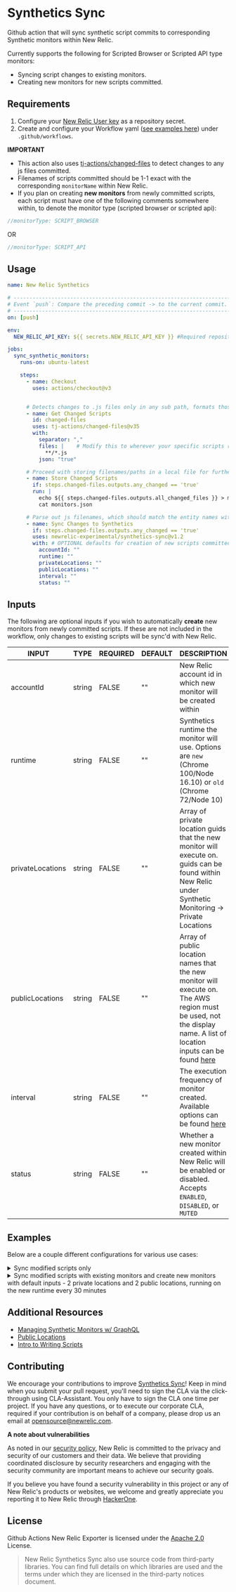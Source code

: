 # Synthetics Sync
Github action that will sync synthetic script commits to corresponding Synthetic monitors within New Relic.

Currently supports the following for Scripted Browser or Scripted API type monitors:
 - Syncing script changes to existing monitors.
 - Creating new monitors for new scripts committed.

## Requirements
1. Configure your [New Relic User key](https://docs.newrelic.com/docs/apis/intro-apis/new-relic-api-keys/#user-key) as a repository secret.
2. Create and configure your Workflow yaml ([see examples here](#examples)) under `.github/workflows`.

**IMPORTANT**
* This action also uses [tj-actions/changed-files](https://github.com/tj-actions/changed-files) to detect changes to any js files committed.
* Filenames of scripts committed should be 1-1 exact with the corresponding `monitorName` within New Relic.
* If you plan on creating **new monitors** from newly committed scripts, each script must have one of the following comments somewhere within, to denote the monitor type (scripted browser or scripted api):

```js
//monitorType: SCRIPT_BROWSER
```
OR
```js
//monitorType: SCRIPT_API
```

## Usage

```yaml
name: New Relic Synthetics

# -------------------------------------------------------------------------------------------------------------------------
# Event `push`: Compare the preceding commit -> to the current commit.
# -------------------------------------------------------------------------------------------------------------------------
on: [push]

env:
  NEW_RELIC_API_KEY: ${{ secrets.NEW_RELIC_API_KEY }} #Required repository secret

jobs:
  sync_synthetic_monitors:
    runs-on: ubuntu-latest

    steps:
      - name: Checkout
        uses: actions/checkout@v3


      # Detects changes to .js files only in any sub path, formats those filenames/paths as json
      - name: Get Changed Scripts
        id: changed-files
        uses: tj-actions/changed-files@v35
        with:
          separator: ","
          files: |    # Modify this to wherever your specific scripts reside - defaults to any js files
            **/*.js
          json: "true"

      # Proceed with storing filenames/paths in a local file for further processing, ONLY if any .js files have changed or been committed.
      - name: Store Changed Scripts
        if: steps.changed-files.outputs.any_changed == 'true'
        run: |
          echo ${{ steps.changed-files.outputs.all_changed_files }} > monitors.json
          cat monitors.json

      # Parse out js filenames, which should match the entity names within NR, fetch the entity's guid, and update existing monitor or create new one
      - name: Sync Changes to Synthetics
        if: steps.changed-files.outputs.any_changed == 'true'
        uses: newrelic-experimental/synthetics-sync@v1.2
        with: # OPTIONAL defaults for creation of new scripts committed
          accountId: ""
          runtime: ""
          privateLocations: ""
          publicLocations: ""
          interval: ""
          status: ""
```

## Inputs
The following are optional inputs if you wish to automatically **create** new monitors from newly committed scripts. If these are not included in the workflow, only changes to existing scripts will be sync'd with New Relic.

| INPUT            | TYPE   | REQUIRED | DEFAULT | DESCRIPTION                                                                                                                                                                                                                                                                                |
| ---------------- | ------ | -------- | ------- | ------------------------------------------------------------------------------------------------------------------------------------------------------------------------------------------------------------------------------------------------------------------------------------------ |
| accountId        | string | FALSE    | ""      | New Relic account id in which new monitor will be created within                                                                                                                                                                                                                           |
| runtime          | string | FALSE    | ""      | Synthetics runtime the monitor will use. Options are `new` (Chrome 100/Node 16.10) or `old` (Chrome 72/Node 10)                                                                                                                                                                                                                    |
| privateLocations | string | FALSE    | ""      | Array of private location guids that the new monitor will execute on. guids can be found within New Relic under Synthetic Monitoring -> Private Locations                                                                                                                                  |
| publicLocations  | string | FALSE    | ""      | Array of public location names that the new monitor will execute on. The AWS region must be used, not the display name. A list of location inputs can be found [here](https://docs.newrelic.com/docs/synthetics/synthetic-monitoring/administration/synthetic-public-minion-ips/#location) |
| interval         | string | FALSE    | ""      | The execution frequency of monitor created. Available options can be found [here](https://docs.newrelic.com/docs/apis/nerdgraph/examples/nerdgraph-synthetics-tutorial/#period-attribute)                                                                                                  |
| status           | string | FALSE    | ""      | Whether a new monitor created within New Relic will be enabled or disabled. Accepts `ENABLED`, `DISABLED`, or `MUTED`                                                                                                                                                                     |


## Examples
Below are a couple different configurations for various use cases:

<details>
<summary>Sync modified scripts only</summary>

```yaml
...
  - name: Sync Changes to Synthetics
    if: steps.changed-files.outputs.any_changed == 'true'
    uses: newrelic-experimental/synthetics-sync@v1.2
    with:
      accountId: ""
      runtime: ""
      privateLocations: ""
      publicLocations: ""
      interval: ""
      status: ""
...
```
</details>

<details>
<summary>Sync modified scripts with existing monitors and create new monitors with default inputs - 2 private locations and 2 public locations, running on the new runtime every 30 minutes</summary>

```yaml
...
  - name: Sync Changes to Synthetics
    if: steps.changed-files.outputs.any_changed == 'true'
    uses: newrelic-experimental/synthetics-sync@v1.2
    with: # all optional defaults for creation of new scripts committed
      accountId: 123
      runtime: "new"
      privateLocations: "[{'guid': 'xtz'},{'guid': 'abc'}]"
      publicLocations: "['AWS_AP_EAST_1', 'AWS_US_EAST_2']"
      interval: EVERY_30_MINUTES
      status: ENABLED
...
```
See [inputs](#inputs) for more information.
</details>

## Additional Resources
* [Managing Synthetic Monitors w/ GraphQL](https://docs.newrelic.com/docs/apis/nerdgraph/examples/nerdgraph-synthetics-tutorial/)
* [Public Locations](https://docs.newrelic.com/docs/synthetics/synthetic-monitoring/administration/synthetic-public-minion-ips/#location)
* [Intro to Writing Scripts](https://docs.newrelic.com/docs/synthetics/synthetic-monitoring/scripting-monitors/introduction-scripted-browser-monitors/)

## Contributing

We encourage your contributions to improve [Synthetics Sync](../../)! Keep in mind when you submit your pull request, you'll need to sign the CLA via the click-through using CLA-Assistant. You only have to sign the CLA one time per project. If you have any questions, or to execute our corporate CLA, required if your contribution is on behalf of a company, please drop us an email at opensource@newrelic.com.

**A note about vulnerabilities**

As noted in our [security policy](../../security/policy), New Relic is committed to the privacy and security of our customers and their data. We believe that providing coordinated disclosure by security researchers and engaging with the security community are important means to achieve our security goals.

If you believe you have found a security vulnerability in this project or any of New Relic's products or websites, we welcome and greatly appreciate you reporting it to New Relic through [HackerOne](https://hackerone.com/newrelic).

## License

Github Actions New Relic Exporter is licensed under the [Apache 2.0](http://apache.org/licenses/LICENSE-2.0.txt) License.

>New Relic Synthetics Sync also use source code from third-party libraries. You can find full details on which libraries are used and the terms under which they are licensed in the third-party notices document.
